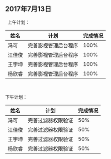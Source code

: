 ## 2017年7月13日
 
上午计划：

姓名 | 计划 | 完成情况
----|------|----
冯可 |  完善影视管理后台程序 |100%
江佳俊 |完善影视管理后台程序| 100%
王宇坤 |完善影视管理后台程序 |100%
杨欣睿 | 完善影视管理后台程序 |100%
<br/>

下午计划：  

姓名 | 计划 | 完成情况
----|------|----
冯可 |  完善过滤器权限验证 |50%
江佳俊 |完善过滤器权限验证| 50%
王宇坤 | 完善过滤器权限验证 |50%
杨欣睿 | 完善过滤器权限验证|50%
